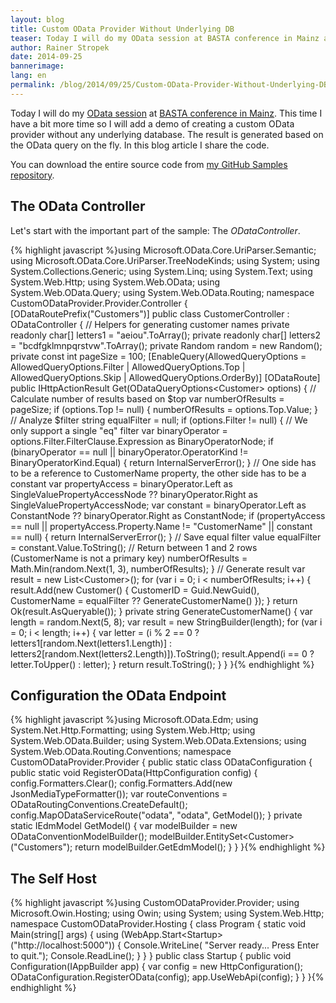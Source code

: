```yaml
---
layout: blog
title: Custom OData Provider Without Underlying DB
teaser: Today I will do my OData session at BASTA conference in Mainz again. This time I have a bit more time so I will add a demo of creating a custom OData provider without any underlying database. The result is generated based on the OData query on the fly. In this blog article I share the code.
author: Rainer Stropek
date: 2014-09-25
bannerimage: 
lang: en
permalink: /blog/2014/09/25/Custom-OData-Provider-Without-Underlying-DB
---
```


<p xmlns="http://www.w3.org/1999/xhtml">Today I will do my <a href="http://www.software-architects.com/devblog/2014/09/12/10-OData-FAQs" target="_blank">OData session</a> at <a href="http://basta.net/2014/sessions/custom-odata-providers-mit-aspnet-web-api" target="_blank">BASTA conference in Mainz</a>. This time I have a bit more time so I will add a demo of creating a custom OData provider without any underlying database. The result is generated based on the OData query on the fly. In this blog article I share the code.</p><p class="showcase" xmlns="http://www.w3.org/1999/xhtml">You can download the entire source code from <a href="https://github.com/rstropek/Samples/tree/master/CustomODataProvider" target="_blank">my GitHub Samples repository</a>.</p><h2 xmlns="http://www.w3.org/1999/xhtml">The OData Controller</h2><p xmlns="http://www.w3.org/1999/xhtml">Let's start with the important part of the sample: The <em>ODataController</em>.</p>{% highlight javascript %}using Microsoft.OData.Core.UriParser.Semantic;&#xA;using Microsoft.OData.Core.UriParser.TreeNodeKinds;&#xA;using System;&#xA;using System.Collections.Generic;&#xA;using System.Linq;&#xA;using System.Text;&#xA;using System.Web.Http;&#xA;using System.Web.OData;&#xA;using System.Web.OData.Query;&#xA;using System.Web.OData.Routing;&#xA;&#xA;namespace CustomODataProvider.Provider.Controller&#xA;{&#xA;&#x9;[ODataRoutePrefix(&quot;Customers&quot;)]&#xA;&#x9;public class CustomerController : ODataController&#xA;&#x9;{&#xA;&#x9;&#x9;// Helpers for generating customer names&#xA;&#x9;&#x9;private readonly char[] letters1 = &quot;aeiou&quot;.ToArray();&#xA;&#x9;&#x9;private readonly char[] letters2 = &quot;bcdfgklmnpqrstvw&quot;.ToArray();&#xA;&#x9;&#x9;private Random random = new Random();&#xA;&#xA;&#x9;&#x9;private const int pageSize = 100;&#xA;&#xA;&#x9;&#x9;[EnableQuery(AllowedQueryOptions = AllowedQueryOptions.Filter | AllowedQueryOptions.Top | AllowedQueryOptions.Skip | AllowedQueryOptions.OrderBy)]&#xA;&#x9;&#x9;[ODataRoute]&#xA;&#x9;&#x9;public IHttpActionResult Get(ODataQueryOptions&lt;Customer&gt; options)&#xA;&#x9;&#x9;{&#xA;&#x9;&#x9;&#x9;// Calculate number of results based on $top&#xA;&#x9;&#x9;&#x9;var numberOfResults = pageSize;&#xA;&#x9;&#x9;&#x9;if (options.Top != null)&#xA;&#x9;&#x9;&#x9;{&#xA;&#x9;&#x9;&#x9;&#x9;numberOfResults = options.Top.Value;&#xA;&#x9;&#x9;&#x9;}&#xA;&#xA;&#x9;&#x9;&#x9;// Analyze $filter&#xA;&#x9;&#x9;&#x9;string equalFilter = null;&#xA;&#x9;&#x9;&#x9;if (options.Filter != null)&#xA;&#x9;&#x9;&#x9;{&#xA;&#x9;&#x9;&#x9;&#x9;// We only support a single &quot;eq&quot; filter&#xA;&#x9;&#x9;&#x9;&#x9;var binaryOperator = options.Filter.FilterClause.Expression as BinaryOperatorNode;&#xA;&#x9;&#x9;&#x9;&#x9;if (binaryOperator == null || binaryOperator.OperatorKind != BinaryOperatorKind.Equal)&#xA;&#x9;&#x9;&#x9;&#x9;{&#xA;&#x9;&#x9;&#x9;&#x9;&#x9;return InternalServerError();&#xA;&#x9;&#x9;&#x9;&#x9;}&#xA;&#xA;&#x9;&#x9;&#x9;&#x9;// One side has to be a reference to CustomerName property, the other side has to be a constant&#xA;&#x9;&#x9;&#x9;&#x9;var propertyAccess = binaryOperator.Left as SingleValuePropertyAccessNode ?? binaryOperator.Right as SingleValuePropertyAccessNode;&#xA;&#x9;&#x9;&#x9;&#x9;var constant = binaryOperator.Left as ConstantNode ?? binaryOperator.Right as ConstantNode;&#xA;&#x9;&#x9;&#x9;&#x9;if (propertyAccess == null || propertyAccess.Property.Name != &quot;CustomerName&quot; || constant == null)&#xA;&#x9;&#x9;&#x9;&#x9;{&#xA;&#x9;&#x9;&#x9;&#x9;&#x9;return InternalServerError();&#xA;&#x9;&#x9;&#x9;&#x9;}&#xA;&#xA;&#x9;&#x9;&#x9;&#x9;// Save equal filter value&#xA;&#x9;&#x9;&#x9;&#x9;equalFilter = constant.Value.ToString();&#xA;&#xA;&#x9;&#x9;&#x9;&#x9;// Return between 1 and 2 rows (CustomerName is not a primary key)&#xA;&#x9;&#x9;&#x9;&#x9;numberOfResults = Math.Min(random.Next(1, 3), numberOfResults);&#xA;&#x9;&#x9;&#x9;}&#xA;&#xA;&#x9;&#x9;&#x9;// Generate result&#xA;&#x9;&#x9;&#x9;var result = new List&lt;Customer&gt;();&#xA;&#x9;&#x9;&#x9;for (var i = 0; i &lt; numberOfResults; i++)&#xA;&#x9;&#x9;&#x9;{&#xA;&#x9;&#x9;&#x9;&#x9;result.Add(new Customer() { CustomerID = Guid.NewGuid(), CustomerName = equalFilter ?? GenerateCustomerName() });&#xA;&#x9;&#x9;&#x9;}&#xA;&#xA;&#x9;&#x9;&#x9;return Ok(result.AsQueryable());&#xA;&#x9;&#x9;}&#xA;&#xA;&#x9;&#x9;private string GenerateCustomerName()&#xA;&#x9;&#x9;{&#xA;&#x9;&#x9;&#x9;var length = random.Next(5, 8);&#xA;&#x9;&#x9;&#x9;var result = new StringBuilder(length);&#xA;&#x9;&#x9;&#x9;for (var i = 0; i &lt; length; i++)&#xA;&#x9;&#x9;&#x9;{&#xA;&#x9;&#x9;&#x9;&#x9;var letter = (i % 2 == 0 ? letters1[random.Next(letters1.Length)] : letters2[random.Next(letters2.Length)]).ToString();&#xA;&#x9;&#x9;&#x9;&#x9;result.Append(i == 0 ? letter.ToUpper() : letter);&#xA;&#x9;&#x9;&#x9;}&#xA;&#xA;&#x9;&#x9;&#x9;return result.ToString();&#xA;&#x9;&#x9;}&#xA;&#x9;}&#xA;}{% endhighlight %}<h2 xmlns="http://www.w3.org/1999/xhtml">Configuration the OData Endpoint</h2>{% highlight javascript %}using Microsoft.OData.Edm;&#xA;using System.Net.Http.Formatting;&#xA;using System.Web.Http;&#xA;using System.Web.OData.Builder;&#xA;using System.Web.OData.Extensions;&#xA;using System.Web.OData.Routing.Conventions;&#xA;&#xA;namespace CustomODataProvider.Provider&#xA;{&#xA;&#x9;public static class ODataConfiguration&#xA;&#x9;{&#xA;&#x9;&#x9;public static void RegisterOData(HttpConfiguration config)&#xA;&#x9;&#x9;{&#xA;&#x9;&#x9;&#x9;config.Formatters.Clear();&#xA;&#x9;&#x9;&#x9;config.Formatters.Add(new JsonMediaTypeFormatter());&#xA;&#xA;&#x9;&#x9;&#x9;var routeConventions = ODataRoutingConventions.CreateDefault();&#xA;&#x9;&#x9;&#x9;config.MapODataServiceRoute(&quot;odata&quot;, &quot;odata&quot;, GetModel());&#xA;&#x9;&#x9;}&#xA;&#xA;&#x9;&#x9;private static IEdmModel GetModel()&#xA;&#x9;&#x9;{&#xA;&#x9;&#x9;&#x9;var modelBuilder = new ODataConventionModelBuilder();&#xA;&#x9;&#x9;&#x9;modelBuilder.EntitySet&lt;Customer&gt;(&quot;Customers&quot;);&#xA;&#x9;&#x9;&#x9;return modelBuilder.GetEdmModel();&#xA;&#x9;&#x9;}&#xA;&#x9;}&#xA;}{% endhighlight %}<h2 xmlns="http://www.w3.org/1999/xhtml">The Self Host</h2>{% highlight javascript %}using CustomODataProvider.Provider;&#xA;using Microsoft.Owin.Hosting;&#xA;using Owin;&#xA;using System;&#xA;using System.Web.Http;&#xA;&#xA;namespace CustomODataProvider.Hosting&#xA;{&#xA;&#x9;class Program&#xA;&#x9;{&#xA;&#x9;&#x9;static void Main(string[] args)&#xA;&#x9;&#x9;{&#xA;&#x9;&#x9;&#x9;using (WebApp.Start&lt;Startup&gt;(&quot;http://localhost:5000&quot;)) &#xA;&#x9;&#x9;&#x9;{ &#xA;&#x9;&#x9;&#x9;&#x9;Console.WriteLine( &quot;Server ready... Press Enter to quit.&quot;); &#xA;&#x9;&#x9;&#x9;&#x9;Console.ReadLine(); &#xA;&#x9;&#x9;&#x9;}&#xA;&#x9;&#x9;}&#xA;&#x9;}&#xA;&#xA;&#x9;public class Startup&#xA;&#x9;{&#xA;&#x9;&#x9;public void Configuration(IAppBuilder app)&#xA;&#x9;&#x9;{&#xA;&#x9;&#x9;&#x9;var config = new HttpConfiguration();&#xA;&#x9;&#x9;&#x9;ODataConfiguration.RegisterOData(config);&#xA;&#x9;&#x9;&#x9;app.UseWebApi(config);&#xA;&#x9;&#x9;}&#xA;&#x9;}&#xA;}{% endhighlight %}